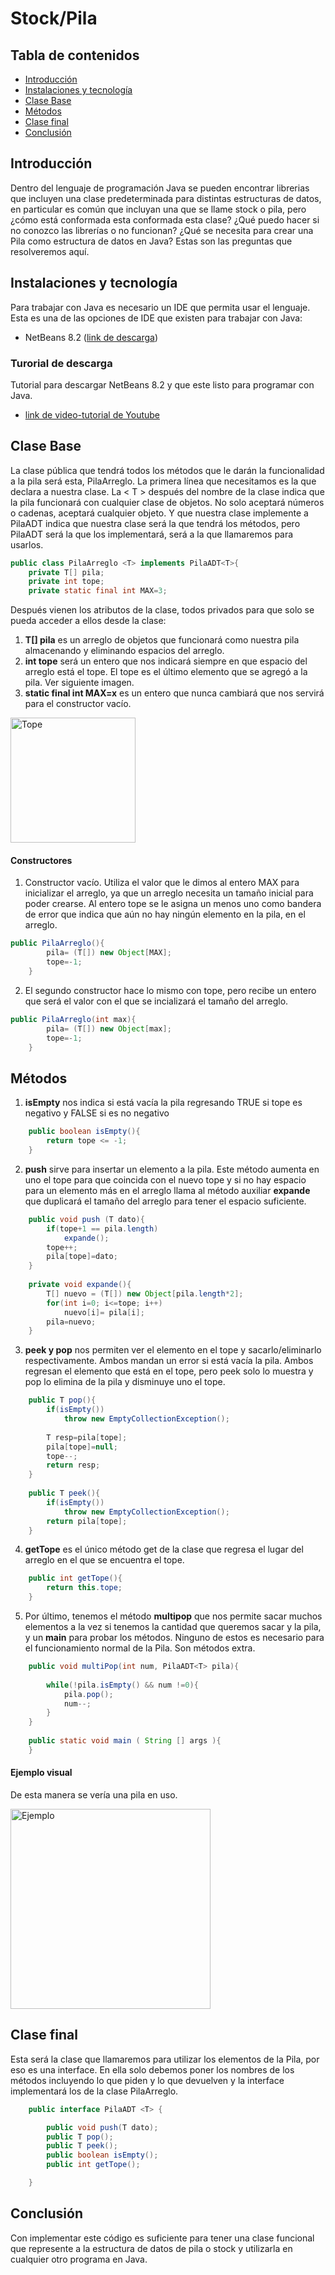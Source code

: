 # Stock/Pila

## Tabla de contenidos
* [Introducción](#introducción)
* [Instalaciones y tecnología](#instalaciones-y-tecnología)
* [Clase Base](#clase-base)
* [Métodos](#métodos)
* [Clase final](#clase-final)
* [Conclusión](#conclusión)


## Introducción

Dentro del lenguaje de programación Java se pueden encontrar librerias que incluyen una clase predeterminada para distintas estructuras de datos, en particular es común que incluyan una que se llame stock o pila, pero ¿cómo está conformada esta conformada esta clase? ¿Qué puedo hacer si no conozco las librerías o no funcionan?
¿Qué se necesita para crear una Pila como estructura de datos en Java? Estas son las preguntas que resolveremos aquí.


## Instalaciones y tecnología

Para trabajar con Java es necesario un IDE que permita usar el lenguaje. Esta es una de las opciones de IDE que existen para trabajar con Java:
* NetBeans 8.2 ([link de descarga](https://www.oracle.com/technetwork/es...))


### Turorial de descarga
Tutorial para descargar NetBeans 8.2 y que este listo para programar con Java. 
* [link de video-tutorial de Youtube](https://www.youtube.com/watch?v=WtKS7J7kVl8)


## Clase Base

La clase pública que tendrá todos los métodos que le darán la funcionalidad a la pila será esta, PilaArreglo.
La primera línea que necesitamos es la que declara a nuestra clase. La < T > después del nombre de la clase indica que la pila funcionará con cualquier clase de objetos. No solo aceptará números o cadenas, aceptará cualquier objeto.
Y que nuestra clase implemente a PilaADT indica que nuestra clase será la que tendrá los métodos, pero PilaADT será la que los implementará, será a la que llamaremos para usarlos.
```java
public class PilaArreglo <T> implements PilaADT<T>{
    private T[] pila;
    private int tope;
    private static final int MAX=3;
```
Después vienen los atributos de la clase, todos privados para que solo se pueda acceder a ellos desde la clase:
1. **T[] pila** es un arreglo de objetos que funcionará como nuestra pila almacenando y eliminando espacios del arreglo.
2. **int tope** será un entero que nos indicará siempre en que espacio del arreglo está el tope. El tope es el último elemento que se agregó a la pila. Ver siguiente imagen.
3. **static final int MAX=x** es un entero que nunca cambiará que nos servirá para el constructor vacío.
<img src="http://1.bp.blogspot.com/-QTDcpd1_kyc/Uo1kL7cgH0I/AAAAAAAAAIc/Sh46LQr7Nas/s1600/pi.png" alt="Tope" width="200"/>

#### Constructores
1. Constructor vacío. Utiliza el valor que le dimos al entero MAX para inicializar el arreglo, ya que un arreglo necesita un tamaño inicial para poder crearse. 
Al entero tope se le asigna un menos uno como bandera de error que indica que aún no hay ningún elemento en la pila, en el arreglo.
```java
public PilaArreglo(){
        pila= (T[]) new Object[MAX];
        tope=-1;
    }
```
2. El segundo constructor hace lo mismo con tope, pero recibe un entero que será el valor con el que se incializará el tamaño del arreglo.
```java
public PilaArreglo(int max){
        pila= (T[]) new Object[max];
        tope=-1;
    }
```

## Métodos
1. **isEmpty** nos indica si está vacía la pila regresando TRUE si tope es negativo y FALSE si es no negativo
```java
    public boolean isEmpty(){
        return tope <= -1;
    }
```  
2. **push** sirve para insertar un elemento a la pila. Este método aumenta en uno el tope para que coincida con el nuevo tope y si no hay espacio para un elemento más en el arreglo llama al método auxiliar **expande** que duplicará el tamaño del arreglo para tener el espacio suficiente.
```java
    public void push (T dato){
        if(tope+1 == pila.length)
            expande();
        tope++;
        pila[tope]=dato;
    }
   
    private void expande(){
        T[] nuevo = (T[]) new Object[pila.length*2];
        for(int i=0; i<=tope; i++)
            nuevo[i]= pila[i];
        pila=nuevo;  
    }
```
3. **peek y pop** nos permiten ver el elemento en el tope y sacarlo/eliminarlo respectivamente. Ambos mandan un error si está vacía la pila. 
Ambos regresan el elemento que está en el tope, pero peek solo lo muestra y pop lo elimina de la pila y disminuye uno el tope.
```java
    public T pop(){
        if(isEmpty())
            throw new EmptyCollectionException();
        
        T resp=pila[tope];
        pila[tope]=null;
        tope--;
        return resp;
    }
    
    public T peek(){
        if(isEmpty())
            throw new EmptyCollectionException();
        return pila[tope];
    }
```
4. **getTope** es el único método get de la clase que regresa el lugar del arreglo en el que se encuentra el tope.
```java
    public int getTope(){
        return this.tope;
    }
```
5. Por último, tenemos el método **multipop** que nos permite sacar muchos elementos a la vez si tenemos la cantidad que queremos sacar y la pila, y un **main** para probar los métodos. Ninguno de estos es necesario para el funcionamiento normal de la Pila. Son métodos extra.
```java
    public void multiPop(int num, PilaADT<T> pila){
        
        while(!pila.isEmpty() && num !=0){
            pila.pop();
            num--;
        }
    }
    
    public static void main ( String [] args ){
    }
```
#### Ejemplo visual

De esta manera se vería una pila en uso.

<img src="https://image.slidesharecdn.com/estructuradedatospilasycolas-121106174209-phpapp02/95/estructura-de-datos-pilas-y-colas-7-638.jpg?cb=1352223860" alt="Ejemplo" width="320"/>

## Clase final
Esta será la clase que llamaremos para utilizar los elementos de la Pila, por eso es una interface. En ella solo debemos poner los nombres de los métodos incluyendo lo que piden y lo que devuelven y la interface implementará los de la clase PilaArreglo.
```java
    public interface PilaADT <T> {

        public void push(T dato);
        public T pop();
        public T peek();
        public boolean isEmpty();
        public int getTope();

    }
```

## Conclusión
Con implementar este código es suficiente para tener una clase funcional que represente a la estructura de datos de pila o stock y utilizarla en cualquier otro programa en Java.


